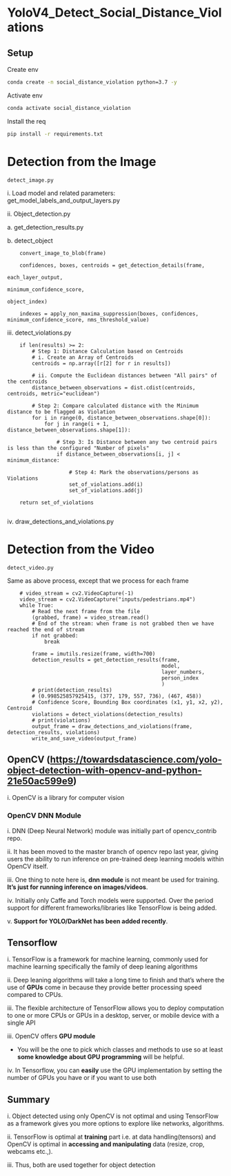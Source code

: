 # YoloV4_Detect_Social_Distance_Violations

## Setup 

Create env 
```bash
conda create -n social_distance_violation python=3.7 -y
```

Activate env
```bash
conda activate social_distance_violation
```

Install the req
```bash
pip install -r requirements.txt
```

# Detection from the Image

```
detect_image.py
```

i. Load model and related parameters: get_model_labels_and_output_layers.py

ii. Object_detection.py

a. get_detection_results.py

b. detect_object

```
    convert_image_to_blob(frame)

    confidences, boxes, centroids = get_detection_details(frame,
                                                          each_layer_output,
                                                          minimum_confidence_score,
                                                          object_index)
                                                          
    indexes = apply_non_maxima_suppression(boxes, confidences, minimum_confidence_score, nms_threshold_value)
```

iii. detect_violations.py

```
    if len(results) >= 2:
        # Step 1: Distance Calculation based on Centroids
        # i. Create an Array of Centroids
        centroids = np.array([r[2] for r in results])

        # ii. Compute the Euclidean distances between "All pairs" of the centroids
        distance_between_observations = dist.cdist(centroids, centroids, metric="euclidean")

        # Step 2: Compare calculated distance with the Minimum distance to be flagged as Violation
        for i in range(0, distance_between_observations.shape[0]):
            for j in range(i + 1, distance_between_observations.shape[1]):

                # Step 3: Is Distance between any two centroid pairs is less than the configured "Number of pixels"
                if distance_between_observations[i, j] < minimum_distance:

                    # Step 4: Mark the observations/persons as Violations
                    set_of_violations.add(i)
                    set_of_violations.add(j)

    return set_of_violations
    
 ```
 iv. draw_detections_and_violations.py
 
 # Detection from the Video

```
detect_video.py
```

Same as above process, except that we process for each frame

```
    # video_stream = cv2.VideoCapture(-1)
    video_stream = cv2.VideoCapture("inputs/pedestrians.mp4")
    while True:
        # Read the next frame from the file
        (grabbed, frame) = video_stream.read()
        # End of the stream: when frame is not grabbed then we have reached the end of stream
        if not grabbed:
            break

        frame = imutils.resize(frame, width=700)
        detection_results = get_detection_results(frame,
                                                  model,
                                                  layer_numbers,
                                                  person_index
                                                  )
        # print(detection_results)
        # (0.998525857925415, (377, 179, 557, 736), (467, 458))
        # Confidence Score, Bounding Box coordinates (x1, y1, x2, y2), Centroid
        violations = detect_violations(detection_results)
        # print(violations)
        output_frame = draw_detections_and_violations(frame, detection_results, violations)
        write_and_save_video(output_frame)
```


## OpenCV (https://towardsdatascience.com/yolo-object-detection-with-opencv-and-python-21e50ac599e9)
i. OpenCV is a library for computer vision


### OpenCV DNN Module
i. DNN (Deep Neural Network) module was initially part of opencv_contrib repo. 

ii. It has been moved to the master branch of opencv repo last year, giving users the ability to run inference on pre-trained deep learning models within OpenCV itself.

iii. One thing to note here is, **dnn module** is not meant be used for training. **It’s just for running inference on images/videos**.

iv. Initially only Caffe and Torch models were supported. Over the period support for different frameworks/libraries like TensorFlow is being added.

v. **Support for YOLO/DarkNet has been added recently**.


## Tensorflow
i. TensorFlow is a framework for machine learning, commonly used for machine learning specifically the family of deep leaning algorithms

ii. Deep leaning algorithms will take a long time to finish and that’s where the use of **GPUs** come in because they provide better processing speed compared to CPUs. 

iii. The flexible architecture of TensorFlow allows you to deploy computation to one or more CPUs or GPUs in a desktop, server, or mobile device with a single API

iii. OpenCV offers **GPU module**

* You will be the one to pick which classes and methods to use so at least **some knowledge about GPU programming** will be helpful. 
 
iv. In Tensorflow, you can **easily** use the GPU implementation by setting the number of GPUs you have or if you want to use both


## Summary
i. Object detected using only OpenCV is not optimal and using TensorFlow as a framework gives you more options to explore like networks, algorithms. 

ii. TensorFlow is optimal at **training** part i.e. at data handling(tensors) and OpenCV is optimal in **accessing and manipulating** data (resize, crop, webcams etc.,). 

iii. Thus, both are used together for object detection
